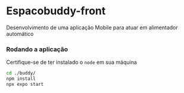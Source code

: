 # Espacobuddy-front
Desenvolvimento de uma aplicação Mobile para atuar em alimentador automático 

### Rodando a aplicação
Certifique-se de ter instalado o ```node``` em sua máquina

```bash
cd ./buddy/
npm install
npx expo start
``` 